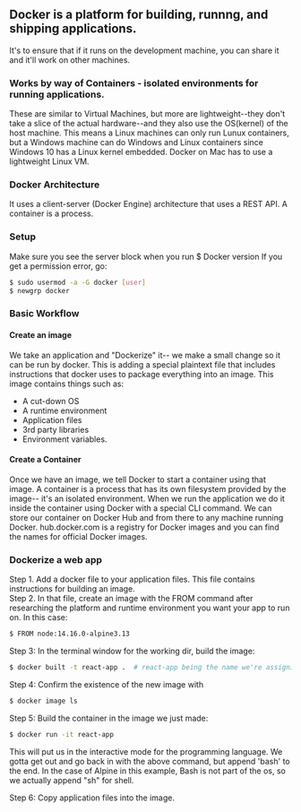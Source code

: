 ## Docker is a platform for building, runnng, and shipping applications. 
It's to ensure that if it runs on the development machine, you can share it and it'll work on other machines. 

### Works by way of Containers - isolated environments for running applications. 
These are similar to Virtual Machines, but more are lightweight--they don't take a slice of the actual hardware--and they also use the OS(kernel) of the host machine. This means a Linux machines can only run Lunux containers, but a Windows machine can do Windows and Linux containers since Windows 10 has a Linux kernel embedded. Docker on Mac has to use a lightweight Linux VM.

### Docker Architecture
It uses a client-server (Docker Engine) architecture that uses a REST API. A container is a process. 
  
### Setup
Make sure you see the server block when you run $ Docker version
If you get a permission error, go:
```bash
$ sudo usermod -a -G docker [user]
$ newgrp docker
```
  
### Basic Workflow  
#### Create an **image**
We take an application and "Dockerize" it-- we make a small change so it can be run by docker. This is adding a special plaintext file that includes instructions that docker uses to package everything into an image.
This image contains things such as:
- A cut-down OS
- A runtime environment
- Application files
- 3rd party libraries
- Environment variables.

#### Create a Container  
Once we have an image, we tell Docker to start a container using that image. A container is a process that has its own filesystem provided by the image-- it's an isolated environment. 
When we run the application we do it inside the container using Docker with a special CLI command. 
We can store our container on Docker Hub and from there to any machine running Docker. 
hub.docker.com is a registry for Docker images and you can find the names for official Docker images.


### Dockerize a web app
Step 1. Add a docker file to your application files. This file contains instructions for building an image.  
Step 2. In that file, create an image with the FROM command after researching the platform and runtime environment you want your app to run on. In this case:
```bash
$ FROM node:14.16.0-alpine3.13
```
Step 3: In the terminal window for the working dir, build the image:
```bash
$ docker built -t react-app .  # react-app being the name we're assigning it
```
Step 4: Confirm the existence of the new image with
```bash
$ docker image ls
```
Step 5: Build the container in the image we just made:
```bash
$ docker run -it react-app
```
This will put us in the interactive mode for the programming language. We gotta get out and go back in with the above command, but append 'bash' to the end. In the case of Alpine in this example, Bash is not part of the os, so we actually append "sh" for shell.

Step 6: Copy application files into the image. 


